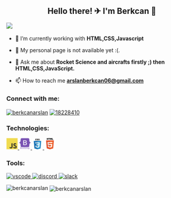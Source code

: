 <h2 align="center">Hello there! ✈︎ I'm Berkcan 🚁 </h1>



![](https://komarev.com/ghpvc/?username=your-github-username&color=blueviolet)
  
- 🌱 I’m currently working with **HTML,CSS,Javascript**

- 🚀 My personal page is not available yet :(.

- 💬 Ask me about **Rocket Science and aircrafts firstly ;) then HTML,CSS,JavaScript.**

- 📫 How to reach me **arslanberkcan06@gmail.com**
 </p>

<h3 align="left">Connect with me:</h3>
<p align="left">
<a href="https://www.linkedin.com/in/berkcanarslan/" target="blank" rel=”noopener”><img align="center" src="https://velanovascular.com/wp-content/uploads/2020/06/LinkedIn.png" alt="berkcanarslan" height="30" width="30" /></a>
<a href="https://stackoverflow.com/users/18228410/berkcanarslan" target="blank" rel=”noopener”><img align="center" src="https://upload.wikimedia.org/wikipedia/commons/thumb/e/ef/Stack_Overflow_icon.svg/768px-Stack_Overflow_icon.svg.png" alt="18228410" height="45" width="45" /></a>

<h3 align="left">Technologies:</h3>
<p align="left"> 
<a href="https://developer.mozilla.org/en-US/docs/Web/JavaScript" target="_blank" rel=”noopener”> <img src="https://raw.githubusercontent.com/devicons/devicon/master/icons/javascript/javascript-original.svg" alt="javascript" width="30" height="30"/> </a> 
<a href="https://getbootstrap.com" target="_blank" rel=”noopener”> <img src="https://raw.githubusercontent.com/devicons/devicon/master/icons/bootstrap/bootstrap-plain-wordmark.svg" alt="bootstrap" width="30" height="30"/> </a>
<a href="https://www.w3schools.com/css/" target="_blank" rel=”noopener”> <img src="https://raw.githubusercontent.com/devicons/devicon/master/icons/css3/css3-original-wordmark.svg" alt="css3" width="28" height="28"/> </a> 
<a href="https://www.w3.org/html/" target="_blank" rel=”noopener”> <img src="https://raw.githubusercontent.com/devicons/devicon/master/icons/html5/html5-original-wordmark.svg" alt="html5" width="30" height="30"/> </a> 

  
<h3 align="left">Tools:</h3>
<a href="https://code.visualstudio.com/" target="_blank" rel=”noopener”> <img src="https://upload.wikimedia.org/wikipedia/commons/thumb/9/9a/Visual_Studio_Code_1.35_icon.svg/1024px-Visual_Studio_Code_1.35_icon.svg.png" alt="vscode" width="30" height="30"/> </a>
<a href="https://discord.com/" target="_blank" rel=”noopener”> <img src="https://cdn4.iconfinder.com/data/icons/logos-and-brands/512/91_Discord_logo_logos-512.png" alt="discord" width="30" height="30"/> </a> 
<a href="https://slack.com/intl/en-tr/" target="_blank" rel=”noopener”> <img src="https://cdn.brandfolder.io/5H442O3W/as/pl546j-7le8zk-4nzzs1/Slack_Mark_Web.png" alt="slack" width="37" height="37"/> </a>


<p><img align="left" src="https://github-readme-stats.vercel.app/api/top-langs?username=berkcanarslan&show_icons=true&theme=radical&locale=en&layout=compact" alt="berkcanarslan" /></p>

<p>&nbsp;<img align="center" src="https://github-readme-stats.vercel.app/api?username=berkcanarslan&show_icons=true&theme=dark&locale=en" alt="berkcanarslan" width="50%" /></p>
